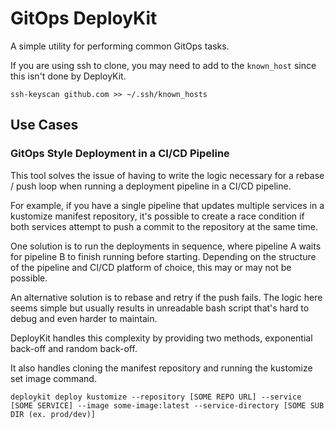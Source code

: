 # GitOps DeployKit

A simple utility for performing common GitOps tasks.

If you are using ssh to clone, you may need to add to the `known_host` since
this isn't done by DeployKit.

```shell
ssh-keyscan github.com >> ~/.ssh/known_hosts
```

## Use Cases

### GitOps Style Deployment in a CI/CD Pipeline

This tool solves the issue of having to write the logic necessary for a
rebase / push loop when running a deployment pipeline in a CI/CD pipeline.

For example, if you have a single pipeline that updates multiple services in a
kustomize manifest repository, it's possible to create a race condition if
both services attempt to push a commit to the repository at the same time.

One solution is to run the deployments in sequence, where pipeline A waits for
pipeline B to finish running before starting.
Depending on the structure of the pipeline and CI/CD platform of choice, this
may or may not be possible.

An alternative solution is to rebase and retry if the push fails.
The logic here seems simple but usually results in unreadable bash script that's
hard to debug and even harder to maintain.

DeployKit handles this complexity by providing two methods, exponential back-off
and random back-off.

It also handles cloning the manifest repository and running the kustomize set
image command.

```shell
deploykit deploy kustomize --repository [SOME REPO URL] --service [SOME SERVICE] --image some-image:latest --service-directory [SOME SUB DIR (ex. prod/dev)]
```
